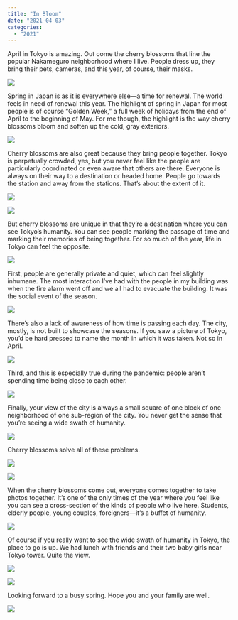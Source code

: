 ```yaml
---
title: "In Bloom"
date: "2021-04-03"
categories: 
  - "2021"
---
```


April in Tokyo is amazing. Out come the cherry blossoms that line the popular Nakameguro neighborhood where I live. People dress up, they bring their pets, cameras, and this year, of course, their masks.

![](images/IMG_2404_edit-scaled.jpg)

Spring in Japan is as it is everywhere else—a time for renewal. The world feels in need of renewal this year. The highlight of spring in Japan for most people is of course “Golden Week,” a full week of holidays from the end of April to the beginning of May. For me though, the highlight is the way cherry blossoms bloom and soften up the cold, gray exteriors.

![](images/IMG_2269_edit-scaled.jpg)

Cherry blossoms are also great because they bring people together. Tokyo is perpetually crowded, yes, but you never feel like the people are particularly coordinated or even aware that others are there. Everyone is always on their way to a destination or headed home. People go towards the station and away from the stations. That’s about the extent of it.

![](images/IMG_2246_edit-scaled.jpg)

![](images/IMG_2071_edit-scaled.jpg)

But cherry blossoms are unique in that they’re a destination where you can see Tokyo’s humanity. You can see people marking the passage of time and marking their memories of being together. For so much of the year, life in Tokyo can feel the opposite.

![](images/IMG_1885_edit-scaled.jpg)

First, people are generally private and quiet, which can feel slightly inhumane. The most interaction I’ve had with the people in my building was when the fire alarm went off and we all had to evacuate the building. It was the social event of the season.

![](images/IMG_2312_edit-scaled.jpg)

There’s also a lack of awareness of how time is passing each day. The city, mostly, is not built to showcase the seasons. If you saw a picture of Tokyo, you’d be hard pressed to name the month in which it was taken. Not so in April.

![](images/IMG_2174_edit-scaled.jpg)

Third, and this is especially true during the pandemic: people aren’t spending time being close to each other.

![](images/IMG_2049_edit-scaled.jpg)

Finally, your view of the city is always a small square of one block of one neighborhood of one sub-region of the city. You never get the sense that you’re seeing a wide swath of humanity.

![](images/IMG_1923_edit-scaled.jpg)

Cherry blossoms solve all of these problems.

![](images/IMG_2314_edit-scaled.jpg)

![](images/IMG_2230_edit.jpg)

When the cherry blossoms come out, everyone comes together to take photos together. It’s one of the only times of the year where you feel like you can see a cross-section of the kinds of people who live here. Students, elderly people, young couples, foreigners—it’s a buffet of humanity.

![](images/IMG_2158_edit-scaled.jpg)

Of course if you really want to see the wide swath of humanity in Tokyo, the place to go is up. We had lunch with friends and their two baby girls near Tokyo tower. Quite the view.

![](images/IMG_2656_edit-scaled.jpg)

![](images/IMG_2390_edit-scaled.jpg)

Looking forward to a busy spring. Hope you and your family are well.

![](images/IMG_2833_edit.jpg)